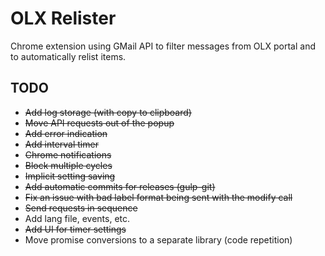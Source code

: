 OLX Relister
===========

Chrome extension using GMail API to filter messages from OLX portal and to automatically relist items.

TODO
----
- ~~Add log storage (with copy to clipboard)~~
- ~~Move API requests out of the popup~~
- ~~Add error indication~~
- ~~Add interval timer~~
- ~~Chrome notifications~~
- ~~Block multiple cycles~~
- ~~Implicit setting saving~~
- ~~Add automatic commits for releases (gulp-git)~~
- ~~Fix an issue with bad label format being sent with the modify call~~
- ~~Send requests in sequence~~
- Add lang file, events, etc.
- ~~Add UI for timer settings~~
- Move promise conversions to a separate library (code repetition)

